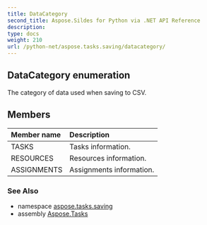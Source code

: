 ```yaml
---
title: DataCategory
second_title: Aspose.Sildes for Python via .NET API Reference
description: 
type: docs
weight: 210
url: /python-net/aspose.tasks.saving/datacategory/
---
```


## DataCategory enumeration

The category of data used when saving to CSV.

## Members
| Member name | Description |
| :- | :- |
|TASKS|Tasks information.|
|RESOURCES|Resources information.|
|ASSIGNMENTS|Assignments information.|

### See Also

* namespace [aspose.tasks.saving](/tasks/python-net/aspose.tasks.saving/)
* assembly [Aspose.Tasks](/tasks/python-net/)

